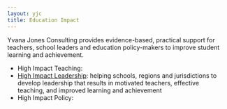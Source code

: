 ```yaml
---
layout: yjc
title: Education Impact
---
```

Yvana Jones Consulting provides evidence-based, practical support for teachers, school leaders and education policy-makers to improve student learning and achievement.

*	High Impact Teaching: 
*	[High Impact Leadership](leadership): helping schools, regions and jurisdictions to develop leadership that results in motivated teachers, effective teaching, and improved learning and achievement
*	High Impact Policy: 